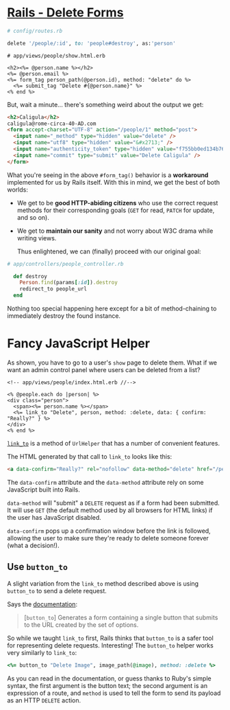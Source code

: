 # [Rails - Delete Forms](https://github.com/saramccombs/delete-forms-rails)

```ruby
# config/routes.rb

delete '/people/:id', to: 'people#destroy', as:'person'
```

```erb
# app/views/people/show.html.erb

<h2><%= @person.name %></h2>
<%= @person.email %>
<%= form_tag person_path(@person.id), method: "delete" do %>
  <%= submit_tag "Delete #{@person.name}" %>
<% end %>
```

But, wait a minute... there's something weird about the output we get:

```html
<h2>Caligula</h2>
caligula@rome-circa-40-AD.com
<form accept-charset="UTF-8" action="/people/1" method="post">
  <input name="_method" type="hidden" value="delete" />
  <input name="utf8" type="hidden" value="&#x2713;" />
  <input name="authenticity_token" type="hidden" value="f755bb0ed134b76c432144748a6d4b7a7ddf2b71" />
  <input name="commit" type="submit" value="Delete Caligula" />
</form>
```

What you're seeing in the above `#form_tag()` behavior is a **workaround**
implemented for us by Rails itself. With this in mind, we get the best of both
worlds:

- We get to be **good HTTP-abiding citizens** who use the correct request methods
  for their corresponding goals (`GET` for read, `PATCH` for update, and so on).
- We get to **maintain our sanity** and not worry about W3C drama while writing
  views.

  Thus enlightened, we can (finally) proceed with our original goal:

```ruby
# app/controllers/people_controller.rb

  def destroy
    Person.find(params[:id]).destroy
    redirect_to people_url
  end
```

Nothing too special happening here except for a bit of method-chaining to
immediately destroy the found instance.

# Fancy JavaScript Helper

As shown, you have to go to a user's `show` page to delete them. What if we want
an admin control panel where users can be deleted from a list?

```erb
<!-- app/views/people/index.html.erb //-->

<% @people.each do |person| %>
<div class="person">
  <span><%= person.name %></span>
  <%= link_to "Delete", person, method: :delete, data: { confirm: "Really?" } %>
</div>
<% end %>
```

[`link_to`][link_to] is a method of `UrlHelper` that has a number of convenient features.

The HTML generated by that call to `link_to` looks like this:

```html
<a data-confirm="Really?" rel="nofollow" data-method="delete" href="/people/1">Delete</a>
```

The `data-confirm` attribute and the `data-method` attribute rely on some
JavaScript built into Rails.

`data-method` will "submit" a `DELETE` request as if a form had been submitted.
It will use `GET` (the default method used by all browsers for HTML links) if
the user has JavaScript disabled.

`data-confirm` pops up a confirmation window before the link is followed,
allowing the user to make sure they're ready to delete someone forever (what a
decision!).

## Use `button_to`

A slight variation from the `link_to` method described above is using `button_to` to send a delete request.

Says the [documentation][btdoc]:

> \[`button_to`\] Generates a form containing a single button that submits to the URL created by the set of options.

So while we taught `link_to` first, Rails thinks that `button_to` is a safer tool for representing delete requests. Interesting! The `button_to` helper works very similarly to `link_to`:

```ruby
<%= button_to "Delete Image", image_path(@image), method: :delete %>
```

As you can read in the documentation, or guess thanks to Ruby's simple syntax, the first argument is the button text; the second argument is an expression of a route, and `method` is used to tell the form to send its payload as an HTTP `DELETE` action.

[btdoc]: https://api.rubyonrails.org/v5.1.7/classes/ActionView/Helpers/UrlHelper.html#method-i-button_to

[link_to]: http://api.rubyonrails.org/classes/ActionView/Helpers/UrlHelper.html#method-i-link_to
